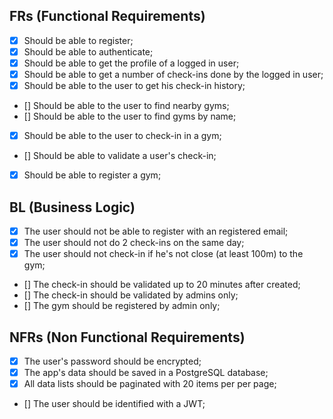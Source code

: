 ## FRs (Functional Requirements)

- [x] Should be able to register;
- [x] Should be able to authenticate;
- [x] Should be able to get the profile of a logged in user;
- [x] Should be able to get a number of check-ins done by the logged in user;
- [x] Should be able to the user to get his check-in history;
- [] Should be able to the user to find nearby gyms;
- [] Should be able to the user to find gyms by name;
- [x] Should be able to the user to check-in in a gym;
- [] Should be able to validate a user's check-in;
- [x] Should be able to register a gym;

## BL (Business Logic)

- [x] The user should not be able to register with an registered email;
- [x] The user should not do 2 check-ins on the same day;
- [x] The user should not check-in if he's not close (at least 100m) to the gym;
- [] The check-in should be validated up to 20 minutes after created;
- [] The check-in should be validated by admins only;
- [] The gym should be registered by admin only;

## NFRs (Non Functional Requirements)

- [x] The user's password should be encrypted;
- [x] The app's data should be saved in a PostgreSQL database;
- [x] All data lists should be paginated with 20 items per per page;
- [] The user should be identified with a JWT;

